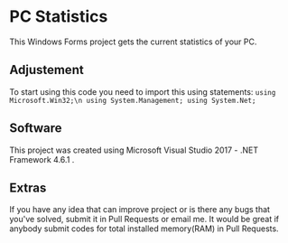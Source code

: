 # PC Statistics
This Windows Forms project gets the current statistics of your PC.

## Adjustement
To start using this code you need to import this using statements:
`using Microsoft.Win32;\n
using System.Management;
using System.Net;`
## Software
This project was created using Microsoft Visual Studio 2017 - .NET Framework 4.6.1 .
## Extras
If you have any idea that can improve project or is there any bugs that you've solved,
submit it in Pull Requests or email me.
It would be great if anybody submit codes for total installed memory(RAM) in Pull Requests.
